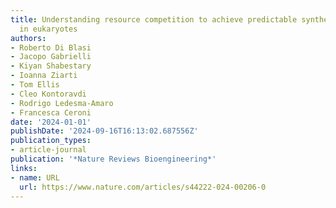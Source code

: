 ```yaml
---
title: Understanding resource competition to achieve predictable synthetic gene expression
  in eukaryotes
authors:
- Roberto Di Blasi
- Jacopo Gabrielli
- Kiyan Shabestary
- Ioanna Ziarti
- Tom Ellis
- Cleo Kontoravdi
- Rodrigo Ledesma-Amaro
- Francesca Ceroni
date: '2024-01-01'
publishDate: '2024-09-16T16:13:02.687556Z'
publication_types:
- article-journal
publication: '*Nature Reviews Bioengineering*'
links:
- name: URL
  url: https://www.nature.com/articles/s44222-024-00206-0
---
```

